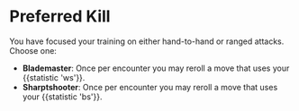 # Preferred Kill
You have focused your training on either hand-to-hand or ranged attacks. Choose one:

 - **Blademaster**: Once per encounter you may reroll a move that uses your {{statistic 'ws'}}.
 - **Sharptshooter**: Once per encounter you may reroll a move that uses your {{statistic 'bs'}}.